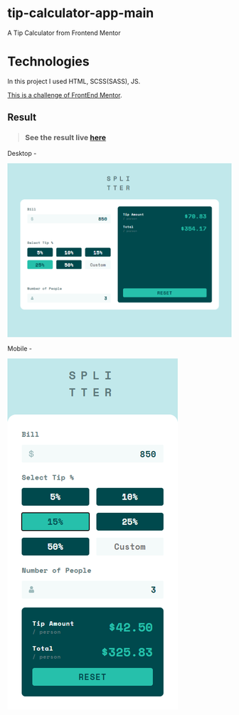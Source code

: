 # tip-calculator-app-main

A Tip Calculator from Frontend Mentor



# Technologies
In this project I used HTML, SCSS(SASS), JS.

[This is a challenge of FrontEnd Mentor](https://www.frontendmentor.io/challenges/sunnyside-agency-landing-page-7yVs3B6ef).

## Result

> ### See the result live [here](https://tip-calculator-app-main-lusk1nha.vercel.app/)

Desktop -

[![vercel.com](./src/assets/images/github-image-desktop.png)](https://tip-calculator-app-main-lusk1nha.vercel.app/)

Mobile -

[![vercel.com](./src/assets/images/github-image-mobile.png)](https://tip-calculator-app-main-lusk1nha.vercel.app/)
